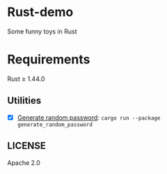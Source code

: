 # Rust-demo

Some funny toys in Rust

# Requirements

Rust ≥ 1.44.0

## Utilities
- [x] [Generate random password](https://github.com/TENX-S/Rust-demo/tree/master/grp): `cargo run --package generate_random_password`



## LICENSE

Apache 2.0
